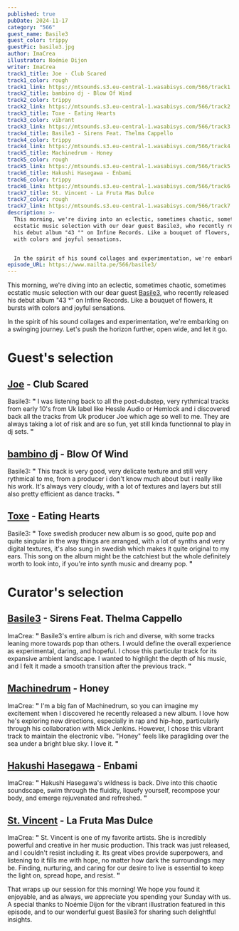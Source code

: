 ```yaml
---
published: true
pubDate: 2024-11-17
category: "566"
guest_name: Basile3
guest_color: trippy
guestPic: basile3.jpg
author: ImaCrea
illustrator: Noémie Dijon
writer: ImaCrea
track1_title: Joe - Club Scared
track1_color: rough
track1_link: https://mtsounds.s3.eu-central-1.wasabisys.com/566/track1.mp3
track2_title: bambino dj - Blow Of Wind
track2_color: trippy
track2_link: https://mtsounds.s3.eu-central-1.wasabisys.com/566/track2.mp3
track3_title: Toxe - Eating Hearts
track3_color: vibrant
track3_link: https://mtsounds.s3.eu-central-1.wasabisys.com/566/track3.mp3
track4_title: Basile3 - Sirens Feat. Thelma Cappello
track4_color: trippy
track4_link: https://mtsounds.s3.eu-central-1.wasabisys.com/566/track4.mp3
track5_title: Machinedrum - Honey
track5_color: rough
track5_link: https://mtsounds.s3.eu-central-1.wasabisys.com/566/track5.mp3
track6_title: Hakushi Hasegawa - Enbami
track6_color: trippy
track6_link: https://mtsounds.s3.eu-central-1.wasabisys.com/566/track6.mp3
track7_title: St. Vincent - La Fruta Mas Dulce
track7_color: rough
track7_link: https://mtsounds.s3.eu-central-1.wasabisys.com/566/track7.mp3
description: >-
  This morning, we're diving into an eclectic, sometimes chaotic, sometimes
  ecstatic music selection with our dear guest Basile3, who recently released
  his debut album "43 °" on Infine Records. Like a bouquet of flowers, it bursts
  with colors and joyful sensations.


  In the spirit of his sound collages and experimentation, we're embarking on a swinging journey. Let's push the horizon further, open wide, and let it go.
episode_URL: https://www.mailta.pe/566/basile3/
---
```

This morning, we're diving into an eclectic, sometimes chaotic, sometimes ecstatic music selection with our dear guest [Basile3](https://basile3.bandcamp.com/album/43-c), who recently released his debut album "43 °" on Infine Records. Like a bouquet of flowers, it bursts with colors and joyful sensations.

In the spirit of his sound collages and experimentation, we're embarking on a swinging journey. Let's push the horizon further, open wide, and let it go.

# Guest's selection

## [Joe](https://joemakemusic.bandcamp.com/album/hek022-punters-step-out-club-scared) - Club Scared

Basile3: **"** I was listening back to all the post-dubstep, very rythmical tracks from early 10's from Uk label like Hessle Audio or Hemlock and i discovered back all the tracks from Uk producer Joe which age so well to me. They are always taking a lot of risk and are so fun, yet still kinda functionnal to play in dj sets. **"** 

## [bambino dj](https://bambinodj.bandcamp.com/album/quixotek) - Blow Of Wind

Basile3: **"** This track is very good, very delicate texture and still very rythmical to me, from a producer i don't know much about but i really like his work. It's always very cloudy, with a lot of textures and layers but still also pretty efficient as dance tracks. **"** 

## [Toxe](https://toxe.bandcamp.com/album/toxe2) - Eating Hearts

Basile3: **"** Toxe swedish producer new album is so good, quite pop and quite singular in the way things are arranged, with a lot of synths and very digital textures, it's also sung in swedish which makes it quite original to my ears. This song on the album might be the catchiest but the whole definitely worth to look into, if you're into synth music and dreamy pop. **"** 

# Curator's selection

## [Basile3](https://basile3.bandcamp.com/album/43-c) - Sirens Feat. Thelma Cappello

 ImaCrea: **"** Basile3's entire album is rich and diverse, with some tracks leaning more towards pop than others. I would define the overall experience as experimental, daring, and hopeful. I chose this particular track for its expansive ambient landscape. I wanted to highlight the depth of his music, and I felt it made a smooth transition after the previous track. **"** 

## [Machinedrum](https://machinedrum.bandcamp.com/album/3for82) - Honey

 ImaCrea: **"** I'm a big fan of Machinedrum, so you can imagine my excitement when I discovered he recently released a new album. I love how he's exploring new directions, especially in rap and hip-hop, particularly through his collaboration with Mick Jenkins. However, I chose this vibrant track to maintain the electronic vibe. "Honey" feels like paragliding over the sea under a bright blue sky. I love it. **"** 

## [Hakushi Hasegawa](https://hakushihasegawa.bandcamp.com/album/mah-gakk) - Enbami

 ImaCrea: **"** Hakushi Hasegawa's wildness is back. Dive into this chaotic soundscape, swim through the fluidity, liquefy yourself, recompose your body, and emerge rejuvenated and refreshed. **"** 

## [St. Vincent](https://stvincent.bandcamp.com/album/all-born-screaming-2) - La Fruta Mas Dulce

 ImaCrea: **"** St. Vincent is one of my favorite artists. She is incredibly powerful and creative in her music production. This track was just released, and I couldn't resist including it. Its great vibes provide superpowers, and listening to it fills me with hope, no matter how dark the surroundings may be. Finding, nurturing, and caring for our desire to live is essential to keep the light on, spread hope, and resist. **"** 

That wraps up our session for this morning! We hope you found it 
enjoyable, and as always, we appreciate you spending your Sunday with 
us. A special thanks to Noémie Dijon for the vibrant illustration 
featured in this episode, and to our wonderful guest Basile3 for 
sharing such delightful insights.

